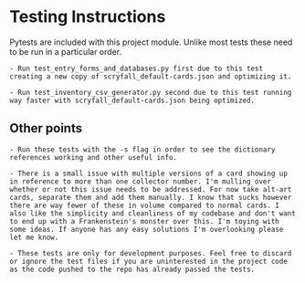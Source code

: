 # Testing Instructions

Pytests are included with this project module. Unlike most tests these need to be run in a particular order. 

    - Run test_entry_forms_and_databases.py first due to this test creating a new copy of scryfall_default-cards.json and optimizing it.
    
    - Run test_inventory_csv_generator.py second due to this test running way faster with scryfall_default-cards.json being optimized.

## Other points

    - Run these tests with the -s flag in order to see the dictionary references working and other useful info. 

    - There is a small issue with multiple versions of a card showing up in reference to more than one collector number. I'm mulling over whether or not this issue needs to be addressed. For now take alt-art cards, separate them and add them manually. I know that sucks however there are way fewer of these in volume compared to normal cards. I also like the simplicity and cleanliness of my codebase and don't want to end up with a Frankenstein's monster over this. I'm toying with some ideas. If anyone has any easy solutions I'm overlooking please let me know.

    - These tests are only for development purposes. Feel free to discard or ignore the test files if you are uninterested in the project code as the code pushed to the repo has already passed the tests. 
